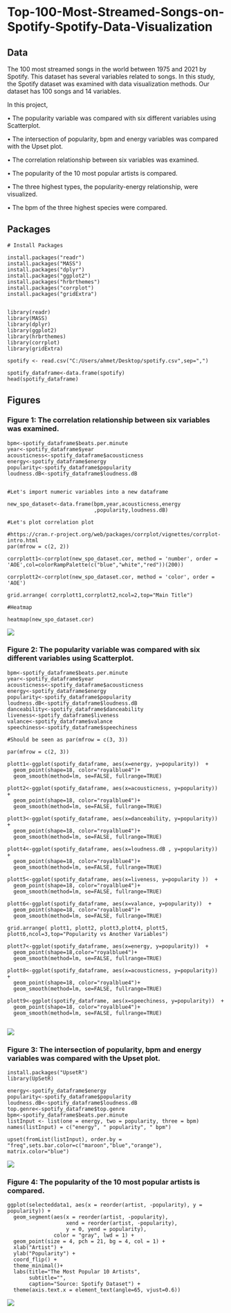 # Top-100-Most-Streamed-Songs-on-Spotify-Spotify-Data-Visualization


## Data

The 100 most streamed songs in the world between 1975 and 2021 by Spotify. This dataset has several variables related to songs. In this study, the Spotify dataset was examined with data visualization methods. Our dataset has 100 songs and 14 variables.

In this project,

• The popularity variable was compared with six different variables using Scatterplot.

• The intersection of popularity, bpm and energy variables was compared with the Upset plot.

• The correlation relationship between six variables was examined.

• The popularity of the 10 most popular artists is compared.

• The three highest types, the popularity-energy relationship, were visualized.

• The bpm of the three highest species were compared.


## Packages 

```
# Install Packages 

install.packages("readr")
install.packages("MASS")
install.packages("dplyr")
install.packages("ggplot2")
install.packages("hrbrthemes")
install.packages("corrplot")
install.packages("gridExtra")


library(readr)
library(MASS)
library(dplyr)
library(ggplot2)
library(hrbrthemes)
library(corrplot)
library(gridExtra)

spotify <- read.csv("C:/Users/ahmet/Desktop/spotify.csv",sep=",")

spotify_dataframe<-data.frame(spotify)
head(spotify_dataframe)
```


## Figures

### Figure 1: The correlation relationship between six variables was examined.

```
bpm<-spotify_dataframe$beats.per.minute
year<-spotify_dataframe$year
acousticness<-spotify_dataframe$acousticness
energy<-spotify_dataframe$energy
popularity<-spotify_dataframe$popularity
loudness.dB<-spotify_dataframe$loudness.dB


#Let's import numeric variables into a new dataframe

new_spo_dataset<-data.frame(bpm,year,acousticness,energy
                            ,popularity,loudness.dB)

#Let's plot correlation plot

#https://cran.r-project.org/web/packages/corrplot/vignettes/corrplot-intro.html
par(mfrow = c(2, 2))

corrplott1<-corrplot(new_spo_dataset.cor, method = 'number', order = 'AOE',col=colorRampPalette(c("blue","white","red"))(200))

corrplott2<-corrplot(new_spo_dataset.cor, method = 'color', order = 'AOE')

grid.arrange( corrplott1,corrplott2,ncol=2,top="Main Title")

#Heatmap

heatmap(new_spo_dataset.cor)
```

![](https://github.com/iamagc/Top-100-Most-Streamed-Songs-on-Spotify-Spotify-Data-Visualization/blob/main/plots/1.png)


### Figure 2: The popularity variable was compared with six different variables using Scatterplot.

```
bpm<-spotify_dataframe$beats.per.minute
year<-spotify_dataframe$year
acousticness<-spotify_dataframe$acousticness
energy<-spotify_dataframe$energy
popularity<-spotify_dataframe$popularity
loudness.dB<-spotify_dataframe$loudness.dB
danceability<-spotify_dataframe$danceability
liveness<-spotify_dataframe$liveness
valance<-spotify_dataframe$valance
speechiness<-spotify_dataframe$speechiness

#Should be seen as par(mfrow = c(3, 3))

par(mfrow = c(2, 3))

plott1<-ggplot(spotify_dataframe, aes(x=energy, y=popularity))  + 
  geom_point(shape=18, color="royalblue4")+
  geom_smooth(method=lm, se=FALSE, fullrange=TRUE)

plott2<-ggplot(spotify_dataframe, aes(x=acousticness, y=popularity))  + 
  geom_point(shape=18, color="royalblue4")+
  geom_smooth(method=lm, se=FALSE, fullrange=TRUE)

plott3<-ggplot(spotify_dataframe, aes(x=danceability, y=popularity))  + 
  geom_point(shape=18, color="royalblue4")+
  geom_smooth(method=lm, se=FALSE, fullrange=TRUE)

plott4<-ggplot(spotify_dataframe, aes(x=loudness.dB , y=popularity))  + 
  geom_point(shape=18, color="royalblue4")+
  geom_smooth(method=lm, se=FALSE, fullrange=TRUE)

plott5<-ggplot(spotify_dataframe, aes(x=liveness, y=popularity ))  + 
  geom_point(shape=18, color="royalblue4")+
  geom_smooth(method=lm, se=FALSE, fullrange=TRUE)

plott6<-ggplot(spotify_dataframe, aes(x=valance, y=popularity))  + 
  geom_point(shape=18, color="royalblue4")+
  geom_smooth(method=lm, se=FALSE, fullrange=TRUE)

grid.arrange( plott1, plott2, plott3,plott4, plott5, plott6,ncol=3,top="Popularity vs Another Variables")

plott7<-ggplot(spotify_dataframe, aes(x=energy, y=popularity))  + 
  geom_point(shape=18,color="royalblue4")+
  geom_smooth(method=lm, se=FALSE, fullrange=TRUE)

plott8<-ggplot(spotify_dataframe, aes(x=acousticness, y=popularity))  + 
  geom_point(shape=18, color="royalblue4")+
  geom_smooth(method=lm, se=FALSE, fullrange=TRUE)

plott9<-ggplot(spotify_dataframe, aes(x=speechiness, y=popularity))  + 
  geom_point(shape=18, color="royalblue4")+
  geom_smooth(method=lm, se=FALSE, fullrange=TRUE)
  
```

![](https://github.com/iamagc/Top-100-Most-Streamed-Songs-on-Spotify-Spotify-Data-Visualization/blob/main/plots/2.png)


### Figure 3: The intersection of popularity, bpm and energy variables was compared with the Upset plot.

```
install.packages("UpsetR")
library(UpSetR)

energy<-spotify_dataframe$energy
popularity<-spotify_dataframe$popularity
loudness.dB<-spotify_dataframe$loudness.dB
top.genre<-spotify_dataframe$top.genre
bpm<-spotify_dataframe$beats.per.minute
listInput <- list(one = energy, two = popularity, three = bpm)
names(listInput) = c("energy", " popularity", " bpm")

upset(fromList(listInput), order.by = "freq",sets.bar.color=c("maroon","blue","orange"), matrix.color="blue")

```

![](https://github.com/iamagc/Top-100-Most-Streamed-Songs-on-Spotify-Spotify-Data-Visualization/blob/main/plots/3.png)

### Figure 4: The popularity of the 10 most popular artists is compared.

```
ggplot(selecteddata1, aes(x = reorder(artist, -popularity), y = popularity)) +
  geom_segment(aes(x = reorder(artist, -popularity),
                   xend = reorder(artist, -popularity),
                   y = 0, yend = popularity),
               color = "gray", lwd = 1) +
  geom_point(size = 4, pch = 21, bg = 4, col = 1) +
  xlab("Artist") +
  ylab("Popularity") +
  coord_flip() +
  theme_minimal()+
  labs(title="The Most Popular 10 Artists", 
       subtitle="", 
       caption="Source: Spotify Dataset") + 
  theme(axis.text.x = element_text(angle=65, vjust=0.6))

```

![](https://github.com/iamagc/Top-100-Most-Streamed-Songs-on-Spotify-Spotify-Data-Visualization/blob/main/plots/4.png)




